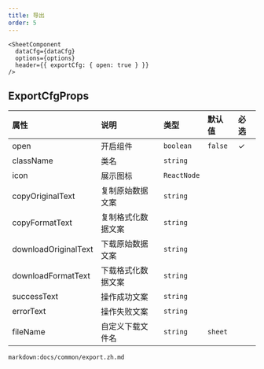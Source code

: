 ```yaml
---
title: 导出
order: 5
---
```


```tsx
<SheetComponent
  dataCfg={dataCfg}
  options={options}
  header={{ exportCfg: { open: true } }}
/>
```

## ExportCfgProps

| 属性                 | 说明               | 类型        | 默认值 | 必选 |
| :------------------- | :----------------- | :---------- | :----- | :--- |
| open                 | 开启组件           | `boolean`   | `false`  | ✓    |
| className            | 类名               | `string`    |        |      |
| icon                 | 展示图标           | `ReactNode` |        |      |
| copyOriginalText     | 复制原始数据文案   | `string`    |        |      |
| copyFormatText       | 复制格式化数据文案 | `string`    |        |      |
| downloadOriginalText | 下载原始数据文案   | `string`    |        |      |
| downloadFormatText   | 下载格式化数据文案 | `string`    |        |      |
| successText          | 操作成功文案       | `string`    |        |      |
| errorText            | 操作失败文案       | `string`    |        |      |
| fileName             | 自定义下载文件名   | `string`    | `sheet`  |      |

`markdown:docs/common/export.zh.md`
